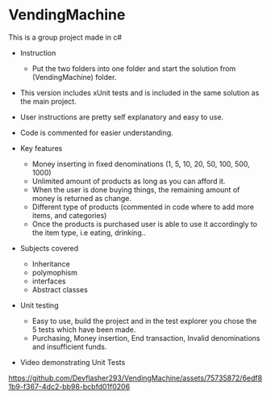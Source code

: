 # VendingMachine
This is a group project made in c# 

* Instruction
  * Put the two folders into one folder and start the solution from (VendingMachine) folder.

* This version includes xUnit tests and is included in the same solution as the main project.
* User instructions are pretty self explanatory and easy to use. 
* Code is commented for easier understanding. 

* Key features
  * Money inserting in fixed denominations (1, 5, 10, 20, 50, 100, 500, 1000)
  * Unlimited amount of products as long as you can afford it.
  * When the user is done buying things, the remaining amount of money is returned as change.
  * Different type of products (commented in code where to add more items, and categories)
  * Once the products is purchased user is able to use it accordingly to the item type, i.e eating, drinking..
 
* Subjects covered
  * Inheritance
  * polymophism
  * interfaces
  * Abstract classes
 
* Unit testing
  * Easy to use, build the project and in the test explorer you chose the 5 tests which have been made.
  * Purchasing, Money insertion, End transaction, Invalid denominations and insufficient funds.  


* Video demonstrating Unit Tests
  
https://github.com/Devflasher293/VendingMachine/assets/75735872/6edf81b9-f367-4dc2-bb98-bcbfd01f0206

